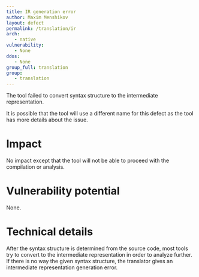 ```yaml
---
title: IR generation error
author: Maxim Menshikov
layout: defect
permalink: /translation/ir
arch:
   - native
vulnerability:
   - None
ddos:
   - None
group_full: translation
group:
   - translation
---
```


The tool failed to convert syntax structure to the intermediate representation.

It is possible that the tool will use a different name for this defect as the tool has more details about the issue.

# Impact
No impact except that the tool will not be able to proceed with the compilation or analysis.

# Vulnerability potential

None.

# Technical details

After the syntax structure is determined from the source code, most tools try to convert to the intermediate representation in order to analyze further. If there is no way the given syntax structure, the translator gives an intermediate representation generation error.
